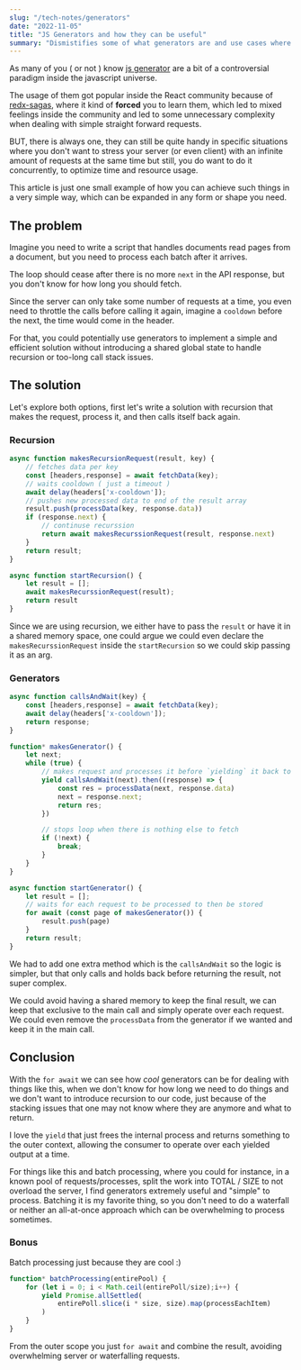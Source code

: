 ```yaml
---
slug: "/tech-notes/generators"
date: "2022-11-05"
title: "JS Generators and how they can be useful"
summary: "Dismistifies some of what generators are and use cases where they can be helpful."
---
```


As many of you ( or not ) know [js generator](https://developer.mozilla.org/en-US/docs/Web/JavaScript/Reference/Global_Objects/Generator) are a bit of a controversial paradigm inside the javascript universe.

The usage of them got popular inside the React community because of [redx-sagas](https://redux-saga.js.org/), where it kind of **forced** you to learn them, which led to mixed feelings inside the community and led to some unnecessary complexity when dealing with simple straight forward requests.

BUT, there is always one, they can still be quite handy in specific situations where you don't want to stress your server (or even client) with an infinite amount of requests at the same time but still, you do want to do it concurrently, to optimize time and resource usage.

This article is just one small example of how you can achieve such things in a very simple way, which can be expanded in any form or shape you need.

## The problem

Imagine you need to write a script that handles documents read pages from a document, but you need to process each batch after it arrives.

The loop should cease after there is no more `next` in the API response, but you don't know for how long you should fetch.

Since the server can only take some number of requests at a time, you even need to throttle the calls before calling it again, imagine a `cooldown` before the next, the time would come in the header.

For that, you could potentially use generators to implement a simple and efficient solution without introducing a shared global state to handle recursion or too-long call stack issues.

## The solution

Let's explore both options, first let's write a solution with recursion that makes the request, process it, and then calls itself back again.

### Recursion
```js
async function makesRecursionRequest(result, key) {
    // fetches data per key
    const [headers,response] = await fetchData(key);
    // waits cooldown ( just a timeout )
    await delay(headers['x-cooldown']);
    // pushes new processed data to end of the result array
    result.push(processData(key, response.data))
    if (response.next) {
        // continuse recurssion
        return await makesRecurssionRequest(result, response.next)
    }
    return result;
}

async function startRecursion() {
    let result = [];
    await makesRecurssionRequest(result);
    return result
}
```

Since we are using recursion, we either have to pass the `result` or have it in a shared memory space, one could argue we could even declare the `makesRecurssionRequest` inside the `startRecursion` so we could skip passing it as an arg.

### Generators
```js
async function callsAndWait(key) {
    const [headers,response] = await fetchData(key);
    await delay(headers['x-cooldown']);
    return response;
}

function* makesGenerator() {
    let next;
    while (true) {
        // makes request and processes it before `yielding` it back to the main call
        yield callsAndWait(next).then((response) => {
            const res = processData(next, response.data)
            next = response.next;
            return res;
        })

        // stops loop when there is nothing else to fetch
        if (!next) {
            break;
        }
    }
}

async function startGenerator() {
    let result = [];
    // waits for each request to be processed to then be stored
    for await (const page of makesGenerator()) {
        result.push(page)
    }
    return result;
}
```

We had to add one extra method which is the `callsAndWait` so the logic is simpler, but that only calls and holds back before returning the result, not super complex.

We could avoid having a shared memory to keep the final result, we can keep that exclusive to the main call and simply operate over each request. We could even remove the `processData` from the generator if we wanted and keep it in the main call.

## Conclusion

With the `for await` we can see how *cool* generators can be for dealing with things like this, when we don't know for how long we need to do things and we don't want to introduce recursion to our code, just because of the stacking issues that one may not know where they are anymore and what to return.

I love the `yield` that just frees the internal process and returns something to the outer context, allowing the consumer to operate over each yielded output at a time.

For things like this and batch processing, where you could for instance, in a known pool of requests/processes, split the work into TOTAL / SIZE to not overload the server, I find generators extremely useful and "simple" to process. Batching it is my favorite thing, so you don't need to do a waterfall or neither an all-at-once approach which can be overwhelming to process sometimes.

### Bonus

Batch processing just because they are cool :) 

```js
function* batchProcessing(entirePool) {
    for (let i = 0; i < Math.ceil(entirePoll/size);i++) {
        yield Promise.allSettled(
            entirePoll.slice(i * size, size).map(processEachItem)
        )
    }
}
```

From the outer scope you just `for await` and combine the result, avoiding overwhelming server or waterfalling requests.